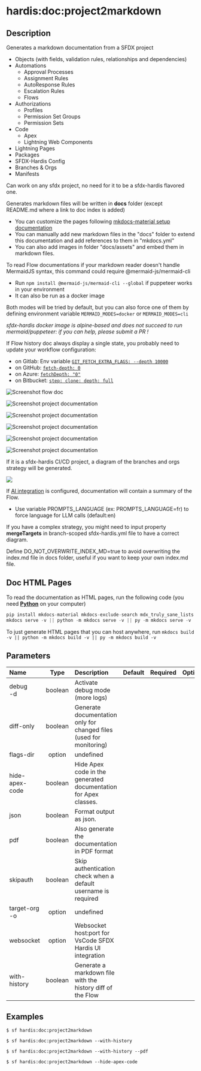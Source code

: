 <!-- This file has been generated with command 'sf hardis:doc:plugin:generate'. Please do not update it manually or it may be overwritten -->
# hardis:doc:project2markdown

## Description

Generates a markdown documentation from a SFDX project

- Objects (with fields, validation rules, relationships and dependencies)
- Automations
  - Approval Processes
  - Assignment Rules
  - AutoResponse Rules
  - Escalation Rules
  - Flows
- Authorizations
  - Profiles
  - Permission Set Groups
  - Permission Sets
- Code
  - Apex
  - Lightning Web Components
- Lightning Pages
- Packages
- SFDX-Hardis Config
- Branches & Orgs
- Manifests

Can work on any sfdx project, no need for it to be a sfdx-hardis flavored one.

Generates markdown files will be written in **docs** folder (except README.md where a link to doc index is added)

- You can customize the pages following [mkdocs-material setup documentation](https://squidfunk.github.io/mkdocs-material/setup/)
- You can manually add new markdown files in the "docs" folder to extend this documentation and add references to them in "mkdocs.yml"
- You can also add images in folder "docs/assets" and embed them in markdown files.

To read Flow documentations if your markdown reader doesn't handle MermaidJS syntax, this command could require @mermaid-js/mermaid-cli

- Run `npm install @mermaid-js/mermaid-cli --global` if puppeteer works in your environment
- It can also be run as a docker image

Both modes will be tried by default, but you can also force one of them by defining environment variable `MERMAID_MODES=docker` or `MERMAID_MODES=cli`

_sfdx-hardis docker image is alpine-based and does not succeed to run mermaid/puppeteer: if you can help, please submit a PR !_

If Flow history doc always display a single state, you probably need to update your workflow configuration:

- on Gitlab: Env variable [`GIT_FETCH_EXTRA_FLAGS: --depth 10000`](https://github.com/hardisgroupcom/sfdx-hardis/blob/main/defaults/monitoring/.gitlab-ci.yml#L11)
- on GitHub: [`fetch-depth: 0`](https://github.com/hardisgroupcom/sfdx-hardis/blob/main/defaults/monitoring/.github/workflows/org-monitoring.yml#L58)
- on Azure: [`fetchDepth: "0"`](https://github.com/hardisgroupcom/sfdx-hardis/blob/main/defaults/monitoring/azure-pipelines.yml#L39)
- on Bitbucket: [`step: clone: depth: full`](https://github.com/hardisgroupcom/sfdx-hardis/blob/main/defaults/monitoring/bitbucket-pipelines.yml#L18)

![Screenshot flow doc](https://github.com/hardisgroupcom/sfdx-hardis/raw/main/docs/assets/images/screenshot-flow-doc.jpg)

![Screenshot project documentation](https://github.com/hardisgroupcom/sfdx-hardis/raw/main/docs/assets/images/screenshot-project-doc.jpg)

![Screenshot project documentation](https://github.com/hardisgroupcom/sfdx-hardis/raw/main/docs/assets/images/screenshot-project-doc-2.jpg)

![Screenshot project documentation](https://github.com/hardisgroupcom/sfdx-hardis/raw/main/docs/assets/images/screenshot-object-diagram.jpg)

![Screenshot project documentation](https://github.com/hardisgroupcom/sfdx-hardis/raw/main/docs/assets/images/screenshot-project-doc-profile.gif)

![Screenshot project documentation](https://github.com/hardisgroupcom/sfdx-hardis/raw/main/docs/assets/images/screenshot-doc-apex.png)

If it is a sfdx-hardis CI/CD project, a diagram of the branches and orgs strategy will be generated.

![](https://github.com/hardisgroupcom/sfdx-hardis/raw/main/docs/assets/images/screenshot-doc-branches-strategy.jpg)

If [AI integration](https://sfdx-hardis.cloudity.com/salesforce-ai-setup/) is configured, documentation will contain a summary of the Flow.

- Use variable PROMPTS_LANGUAGE (ex: PROMPTS_LANGUAGE=fr) to force language for LLM calls (default:en)

If you have a complex strategy, you might need to input property **mergeTargets** in branch-scoped sfdx-hardis.yml file to have a correct diagram.

Define DO_NOT_OVERWRITE_INDEX_MD=true to avoid overwriting the index.md file in docs folder, useful if you want to keep your own index.md file.

## Doc HTML Pages

To read the documentation as HTML pages, run the following code (you need [**Python**](https://www.python.org/downloads/) on your computer)

```python
pip install mkdocs-material mkdocs-exclude-search mdx_truly_sane_lists || python -m pip install mkdocs-material mkdocs-exclude-search mdx_truly_sane_lists || py -m pip install mkdocs-material mkdocs-exclude-search mdx_truly_sane_lists
mkdocs serve -v || python -m mkdocs serve -v || py -m mkdocs serve -v
```

To just generate HTML pages that you can host anywhere, run `mkdocs build -v || python -m mkdocs build -v || py -m mkdocs build -v`



## Parameters

| Name              |  Type   | Description                                                         | Default | Required | Options |
|:------------------|:-------:|:--------------------------------------------------------------------|:-------:|:--------:|:-------:|
| debug<br/>-d      | boolean | Activate debug mode (more logs)                                     |         |          |         |
| diff-only         | boolean | Generate documentation only for changed files (used for monitoring) |         |          |         |
| flags-dir         | option  | undefined                                                           |         |          |         |
| hide-apex-code    | boolean | Hide Apex code in the generated documentation for Apex classes.     |         |          |         |
| json              | boolean | Format output as json.                                              |         |          |         |
| pdf               | boolean | Also generate the documentation in PDF format                       |         |          |         |
| skipauth          | boolean | Skip authentication check when a default username is required       |         |          |         |
| target-org<br/>-o | option  | undefined                                                           |         |          |         |
| websocket         | option  | Websocket host:port for VsCode SFDX Hardis UI integration           |         |          |         |
| with-history      | boolean | Generate a markdown file with the history diff of the Flow          |         |          |         |

## Examples

```shell
$ sf hardis:doc:project2markdown
```

```shell
$ sf hardis:doc:project2markdown --with-history
```

```shell
$ sf hardis:doc:project2markdown --with-history --pdf
```

```shell
$ sf hardis:doc:project2markdown --hide-apex-code
```


